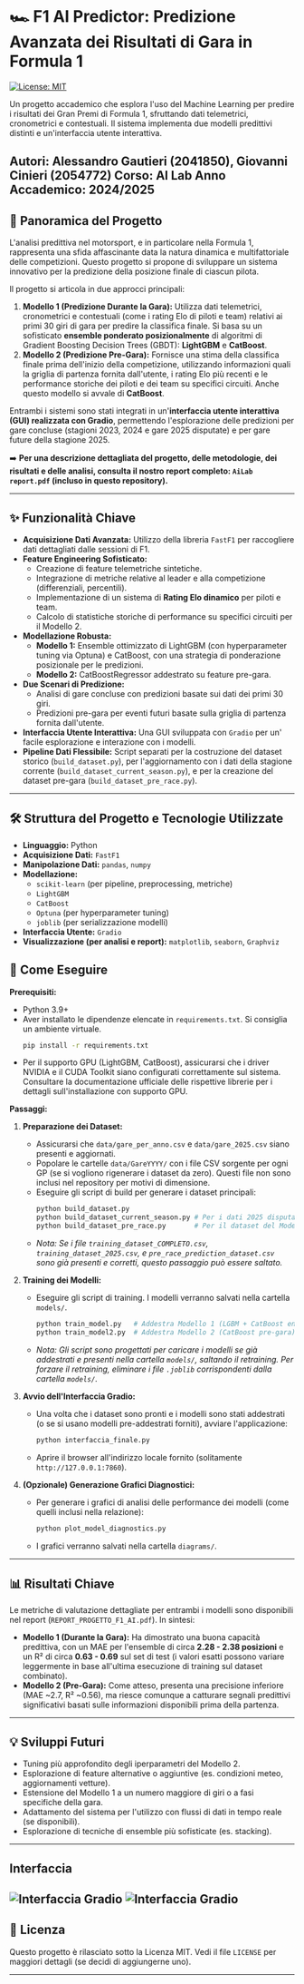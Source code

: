 # 🏎️ F1 AI Predictor: Predizione Avanzata dei Risultati di Gara in Formula 1

[![License: MIT](https://img.shields.io/badge/License-MIT-yellow.svg)](https://opensource.org/licenses/MIT)

Un progetto accademico che esplora l'uso del Machine Learning per predire i risultati dei Gran Premi di Formula 1, sfruttando dati telemetrici, cronometrici e contestuali. Il sistema implementa due modelli predittivi distinti e un'interfaccia utente interattiva.

**Autori:** Alessandro Gautieri (2041850), Giovanni Cinieri (2054772)
**Corso:** AI Lab
**Anno Accademico:** 2024/2025
---

## 📝 Panoramica del Progetto

L'analisi predittiva nel motorsport, e in particolare nella Formula 1, rappresenta una sfida affascinante data la natura dinamica e multifattoriale delle competizioni. Questo progetto si propone di sviluppare un sistema innovativo per la predizione della posizione finale di ciascun pilota.

Il progetto si articola in due approcci principali:

1.  **Modello 1 (Predizione Durante la Gara):** Utilizza dati telemetrici, cronometrici e contestuali (come i rating Elo di piloti e team) relativi ai primi 30 giri di gara per predire la classifica finale. Si basa su un sofisticato **ensemble ponderato posizionalmente** di algoritmi di Gradient Boosting Decision Trees (GBDT): **LightGBM** e **CatBoost**.
2.  **Modello 2 (Predizione Pre-Gara):** Fornisce una stima della classifica finale prima dell'inizio della competizione, utilizzando informazioni quali la griglia di partenza fornita dall'utente, i rating Elo più recenti e le performance storiche dei piloti e dei team su specifici circuiti. Anche questo modello si avvale di **CatBoost**.

Entrambi i sistemi sono stati integrati in un'**interfaccia utente interattiva (GUI) realizzata con Gradio**, permettendo l'esplorazione delle predizioni per gare concluse (stagioni 2023, 2024 e gare 2025 disputate) e per gare future della stagione 2025.

➡️ **Per una descrizione dettagliata del progetto, delle metodologie, dei risultati e delle analisi, consulta il nostro report completo: `AiLab report.pdf` (incluso in questo repository).**

---

## ✨ Funzionalità Chiave

*   **Acquisizione Dati Avanzata:** Utilizzo della libreria `FastF1` per raccogliere dati dettagliati dalle sessioni di F1.
*   **Feature Engineering Sofisticato:**
    *   Creazione di feature telemetriche sintetiche.
    *   Integrazione di metriche relative al leader e alla competizione (differenziali, percentili).
    *   Implementazione di un sistema di **Rating Elo dinamico** per piloti e team.
    *   Calcolo di statistiche storiche di performance su specifici circuiti per il Modello 2.
*   **Modellazione Robusta:**
    *   **Modello 1:** Ensemble ottimizzato di LightGBM (con hyperparameter tuning via Optuna) e CatBoost, con una strategia di ponderazione posizionale per le predizioni.
    *   **Modello 2:** CatBoostRegressor addestrato su feature pre-gara.
*   **Due Scenari di Predizione:**
    *   Analisi di gare concluse con predizioni basate sui dati dei primi 30 giri.
    *   Predizioni pre-gara per eventi futuri basate sulla griglia di partenza fornita dall'utente.
*   **Interfaccia Utente Interattiva:** Una GUI sviluppata con `Gradio` per un' facile esplorazione e interazione con i modelli.
*   **Pipeline Dati Flessibile:** Script separati per la costruzione del dataset storico (`build_dataset.py`), per l'aggiornamento con i dati della stagione corrente (`build_dataset_current_season.py`), e per la creazione del dataset pre-gara (`build_dataset_pre_race.py`).

---

## 🛠️ Struttura del Progetto e Tecnologie Utilizzate

*   **Linguaggio:** Python
*   **Acquisizione Dati:** `FastF1`
*   **Manipolazione Dati:** `pandas`, `numpy`
*   **Modellazione:**
    *   `scikit-learn` (per pipeline, preprocessing, metriche)
    *   `LightGBM`
    *   `CatBoost`
    *   `Optuna` (per hyperparameter tuning)
    *   `joblib` (per serializzazione modelli)
*   **Interfaccia Utente:** `Gradio`
*   **Visualizzazione (per analisi e report):** `matplotlib`, `seaborn`, `Graphviz`



## 🚀 Come Eseguire

**Prerequisiti:**

*   Python 3.9+
*   Aver installato le dipendenze elencate in `requirements.txt`. Si consiglia un ambiente virtuale.
    ```bash
    pip install -r requirements.txt
    ```
*   Per il supporto GPU (LightGBM, CatBoost), assicurarsi che i driver NVIDIA e il CUDA Toolkit siano configurati correttamente sul sistema. Consultare la documentazione ufficiale delle rispettive librerie per i dettagli sull'installazione con supporto GPU.

**Passaggi:**

1.  **Preparazione dei Dataset:**
    *   Assicurarsi che `data/gare_per_anno.csv` e `data/gare_2025.csv` siano presenti e aggiornati.
    *   Popolare le cartelle `data/GareYYYY/` con i file CSV sorgente per ogni GP (se si vogliono rigenerare i dataset da zero). Questi file non sono inclusi nel repository per motivi di dimensione.
    *   Eseguire gli script di build per generare i dataset principali:
        ```bash
        python build_dataset.py 
        python build_dataset_current_season.py # Per i dati 2025 disputati
        python build_dataset_pre_race.py       # Per il dataset del Modello 2
        ```
    *   *Nota: Se i file `training_dataset_COMPLETO.csv`, `training_dataset_2025.csv`, e `pre_race_prediction_dataset.csv` sono già presenti e corretti, questo passaggio può essere saltato.*

2.  **Training dei Modelli:**
    *   Eseguire gli script di training. I modelli verranno salvati nella cartella `models/`.
        ```bash
        python train_model.py   # Addestra Modello 1 (LGBM + CatBoost ensemble)
        python train_model2.py  # Addestra Modello 2 (CatBoost pre-gara)
        ```
    *   *Nota: Gli script sono progettati per caricare i modelli se già addestrati e presenti nella cartella `models/`, saltando il retraining. Per forzare il retraining, eliminare i file `.joblib` corrispondenti dalla cartella `models/`.*

3.  **Avvio dell'Interfaccia Gradio:**
    *   Una volta che i dataset sono pronti e i modelli sono stati addestrati (o se si usano modelli pre-addestrati forniti), avviare l'applicazione:
        ```bash
        python interfaccia_finale.py
        ```
    *   Aprire il browser all'indirizzo locale fornito (solitamente `http://127.0.0.1:7860`).

4.  **(Opzionale) Generazione Grafici Diagnostici:**
    *   Per generare i grafici di analisi delle performance dei modelli (come quelli inclusi nella relazione):
        ```bash
        python plot_model_diagnostics.py
        ```
    *   I grafici verranno salvati nella cartella `diagrams/`.

---

## 📊 Risultati Chiave

Le metriche di valutazione dettagliate per entrambi i modelli sono disponibili nel report (`REPORT_PROGETTO_F1_AI.pdf`). In sintesi:

*   **Modello 1 (Durante la Gara):** Ha dimostrato una buona capacità predittiva, con un MAE per l'ensemble di circa **2.28 - 2.38 posizioni** e un R² di circa **0.63 - 0.69** sul set di test (i valori esatti possono variare leggermente in base all'ultima esecuzione di training sul dataset combinato).
*   **Modello 2 (Pre-Gara):** Come atteso, presenta una precisione inferiore (MAE ~2.7, R² ~0.56), ma riesce comunque a catturare segnali predittivi significativi basati sulle informazioni disponibili prima della partenza.

---

## 💡 Sviluppi Futuri

*   Tuning più approfondito degli iperparametri del Modello 2.
*   Esplorazione di feature alternative o aggiuntive (es. condizioni meteo, aggiornamenti vetture).
*   Estensione del Modello 1 a un numero maggiore di giri o a fasi specifiche della gara.
*   Adattamento del sistema per l'utilizzo con flussi di dati in tempo reale (se disponibili).
*   Esplorazione di tecniche di ensemble più sofisticate (es. stacking).

---
## Interfaccia
![Interfaccia Gradio](diagrams/img1.png)
![Interfaccia Gradio](diagrams/img2.png)
---

## 📄 Licenza

Questo progetto è rilasciato sotto la Licenza MIT. Vedi il file `LICENSE` per maggiori dettagli (se decidi di aggiungerne uno).

---
